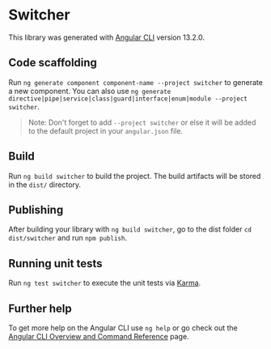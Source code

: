 # Switcher

This library was generated with [Angular CLI](https://github.com/angular/angular-cli) version 13.2.0.

## Code scaffolding

Run `ng generate component component-name --project switcher` to generate a new component. You can also use `ng generate directive|pipe|service|class|guard|interface|enum|module --project switcher`.
> Note: Don't forget to add `--project switcher` or else it will be added to the default project in your `angular.json` file. 

## Build

Run `ng build switcher` to build the project. The build artifacts will be stored in the `dist/` directory.

## Publishing

After building your library with `ng build switcher`, go to the dist folder `cd dist/switcher` and run `npm publish`.

## Running unit tests

Run `ng test switcher` to execute the unit tests via [Karma](https://karma-runner.github.io).

## Further help

To get more help on the Angular CLI use `ng help` or go check out the [Angular CLI Overview and Command Reference](https://angular.io/cli) page.

